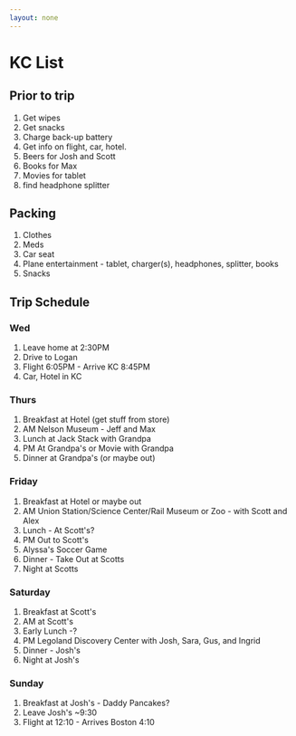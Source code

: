 ```yaml
---
layout: none
---
```


# KC List

## Prior to trip
1. Get wipes
2. Get snacks
3. Charge back-up battery
4. Get info on flight, car, hotel.
5. Beers for Josh and Scott
6. Books for Max
7. Movies for tablet
8. find headphone splitter

## Packing
1. Clothes
2. Meds
3. Car seat
4. Plane entertainment - tablet, charger(s), headphones, splitter, books
5. Snacks

## Trip Schedule

### Wed
1. Leave home at 2:30PM 
2. Drive to Logan
3. Flight 6:05PM - Arrive KC 8:45PM
4. Car, Hotel in KC

### Thurs
1. Breakfast at Hotel (get stuff from store)
2. AM Nelson Museum - Jeff and Max
3. Lunch at Jack Stack with Grandpa
4. PM At Grandpa's or Movie with Grandpa
5. Dinner at Grandpa's (or maybe out)

### Friday
1. Breakfast at Hotel or maybe out
2. AM Union Station/Science Center/Rail Museum or Zoo - with Scott and Alex
3. Lunch - At Scott's?
4. PM Out to Scott's 
5. Alyssa's Soccer Game
6. Dinner - Take Out at Scotts
7. Night at Scotts

### Saturday
1. Breakfast at Scott's
2. AM at Scott's
3. Early Lunch -?
4. PM Legoland Discovery Center with Josh, Sara, Gus, and Ingrid
5. Dinner - Josh's
6. Night at Josh's

### Sunday
1. Breakfast at Josh's - Daddy Pancakes?
2. Leave Josh's ~9:30
3. Flight at 12:10 - Arrives Boston 4:10
